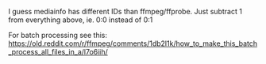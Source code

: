 I guess mediainfo has different IDs than ffmpeg/ffprobe. Just subtract 1 from everything above, ie. 0:0 instead of 0:1

For batch processing see this: https://old.reddit.com/r/ffmpeg/comments/1db2l1k/how_to_make_this_batch_process_all_files_in_a/l7o6iih/
